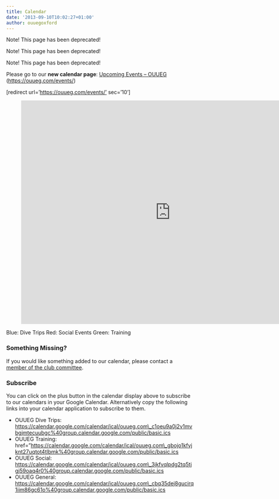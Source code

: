 ```yaml
---
title: Calendar
date: '2013-09-10T10:02:27+01:00'
author: ouuegoxford
---
```


Note! This page has been deprecated!

Note! This page has been deprecated!

Note! This page has been deprecated!

Please go to our **new calendar page**: [Upcoming Events – OUUEG](https://ouueg.com/events/) (https://ouueg.com/events/)

\[redirect url=’https://ouueg.com/events/’ sec=’10’\]

<figure><iframe frameborder="0" height="600" loading="lazy" scrolling="yes" src="https://calendar.google.com/calendar/embed?showTitle=0&height=600&wkst=2&bgcolor=%23FFFFFF&src=en.uk%23holiday%40group.v.calendar.google.com&color=%235A6986&src=ouueg.com_c1oeu9a0j2v1mvbgjmtecuubgc%40group.calendar.google.com&color=%232952A3&src=ouueg.com_cbq35dej8gucirq1iim86gc61o%40group.calendar.google.com&color=%238D6F47&src=ouueg.com_3jkfvqlpdg2tq5tjgj59oaq4r0%40group.calendar.google.com&color=%23A32929&src=ouueg.com_gbojo1kfvjknt27uqtot4tlbmk%40group.calendar.google.com&color=%230D7813&src=ht3jlfaac5lfd6263ulfh4tql8%40group.calendar.google.com&color=%23333333&src=dln9uc063n6qg3bgpgssme7tok%40group.calendar.google.com&color=%33233386&ampctz=Europe%2FLondon" style="border-width: 0;" width="800">&amp;amp;amp;amp;lt;span data-mce-type=”bookmark” style=”display: inline-block; width: 0px; overflow: hidden; line-height: 0;” class=”mce\_SELRES\_start”&amp;amp;amp;amp;gt;﻿&amp;amp;amp;amp;lt;/span&amp;amp;amp;amp;gt;&amp;amp;amp;amp;lt;span data-mce-type=”bookmark” style=”display: inline-block; width: 0px; overflow: hidden; line-height: 0;” class=”mce\_SELRES\_start”&amp;amp;amp;amp;gt;﻿&amp;amp;amp;amp;lt;/span&amp;amp;amp;amp;gt;</iframe></figure>Blue: Dive Trips  
Red: Social Events  
Green: Training

### Something Missing?

If you would like something added to our calendar, please contact a [member of the club committee](/about/).

### Subscribe

You can click on the plus button in the calendar display above to subscribe to our calendars in your Google Calendar. Alternatively copy the following links into your calendar application to subscribe to them.

- OUUEG Dive Trips: https://calendar.google.com/calendar/ical/ouueg.com\_c1oeu9a0j2v1mvbgjmtecuubgc%40group.calendar.google.com/public/basic.ics
- OUUEG Training: href=”https://calendar.google.com/calendar/ical/ouueg.com\_gbojo1kfvjknt27uqtot4tlbmk%40group.calendar.google.com/public/basic.ics
- OUUEG Social: https://calendar.google.com/calendar/ical/ouueg.com\_3jkfvqlpdg2tq5tjgj59oaq4r0%40group.calendar.google.com/public/basic.ics
- OUUEG General: https://calendar.google.com/calendar/ical/ouueg.com\_cbq35dej8gucirq1iim86gc61o%40group.calendar.google.com/public/basic.ics
